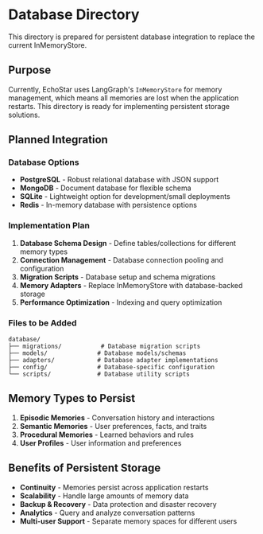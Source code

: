 # Database Directory

This directory is prepared for persistent database integration to replace the current InMemoryStore.

## Purpose

Currently, EchoStar uses LangGraph's `InMemoryStore` for memory management, which means all memories are lost when the application restarts. This directory is ready for implementing persistent storage solutions.

## Planned Integration

### Database Options

- **PostgreSQL** - Robust relational database with JSON support
- **MongoDB** - Document database for flexible schema
- **SQLite** - Lightweight option for development/small deployments
- **Redis** - In-memory database with persistence options

### Implementation Plan

1. **Database Schema Design** - Define tables/collections for different memory types
2. **Connection Management** - Database connection pooling and configuration
3. **Migration Scripts** - Database setup and schema migrations
4. **Memory Adapters** - Replace InMemoryStore with database-backed storage
5. **Performance Optimization** - Indexing and query optimization

### Files to be Added

```
database/
├── migrations/           # Database migration scripts
├── models/              # Database models/schemas
├── adapters/            # Database adapter implementations
├── config/              # Database-specific configuration
└── scripts/             # Database utility scripts
```

## Memory Types to Persist

1. **Episodic Memories** - Conversation history and interactions
2. **Semantic Memories** - User preferences, facts, and traits
3. **Procedural Memories** - Learned behaviors and rules
4. **User Profiles** - User information and preferences

## Benefits of Persistent Storage

- **Continuity** - Memories persist across application restarts
- **Scalability** - Handle large amounts of memory data
- **Backup & Recovery** - Data protection and disaster recovery
- **Analytics** - Query and analyze conversation patterns
- **Multi-user Support** - Separate memory spaces for different users
